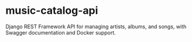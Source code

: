 # music-catalog-api
Django REST Framework API for managing artists, albums, and songs, with Swagger documentation and Docker support.
